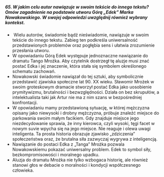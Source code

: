 ##### 65. W jakim celu autor nawiązuje w swoim tekście do innego tekstu? Omów zagadnienie na podstawie utworu Górą „Edek” Marka Nowakowskiego. W swojej odpowiedzi uwzględnij również wybrany kontekst.

-  Wielu autorów, świadomie bądź nieświadomie, nawiązuje w swoim tekście do innego tekstu. Zabieg ten podkreśla uniwersalność przedstawionych problemów oraz pogłębia sens i ułatwia zrozumienie przesłania utworu.
- W opowiadaniu Górą Edek występuje jednoznaczne nawiązanie do dramatu Tango Mrożka. Aby czytelnik dostrzegł tę aluzje musi znać postać Edka i jej znaczenie, która stała się symbolem określonego schematu zachowań.
- Nowakowski świadomie nawiązał do tej sztuki, aby symbolicznie przedstawić zjawiska społeczne lat 90. XX wieku. Sławomir Mrożek w swoim groteskowym dramacie stworzył postać Edka jako uosobienie prymitywizmu, brutalności i bezwzględności. Działa on bez skrupułów, a intelektualista taki jak Artur nie ma z nim szans w bezpośredniej konfrontacji. 
- W opowiadaniu mamy przedstawioną sytuację, w której mężczyzna opisany jako niewysoki i drobny mężczyzna, próbuje znaleźć miejsce do parkowania swoim małym facikiem. Gdy znajduje miejsce jego niezdecydowanie sprawia, że inny kierowca, czyli wysoki, tęgi facet w nowym suvie wpycha się na jego miejsce. Nie reaguje i olewa uwagi inteligenta. Ta prosta historia obrazuje zjawisko „zdziczenia” społeczeństwa oraz, że brutalna siła zazwyczaj wygrywa z inteligencją. 
- Nawiązanie do postaci Edka z „Tanga” Mrożka pozwala Nowakowskiemu pokazać uniwersalny problem. Edek to symbol siły, bezkompromisowości i moralnego upadku.
- Aluzja do dramatu Mrożka nie tylko wzbogaca historię, ale również stanowi głos w debacie o moralności i kondycji współczesnego człowieka.
